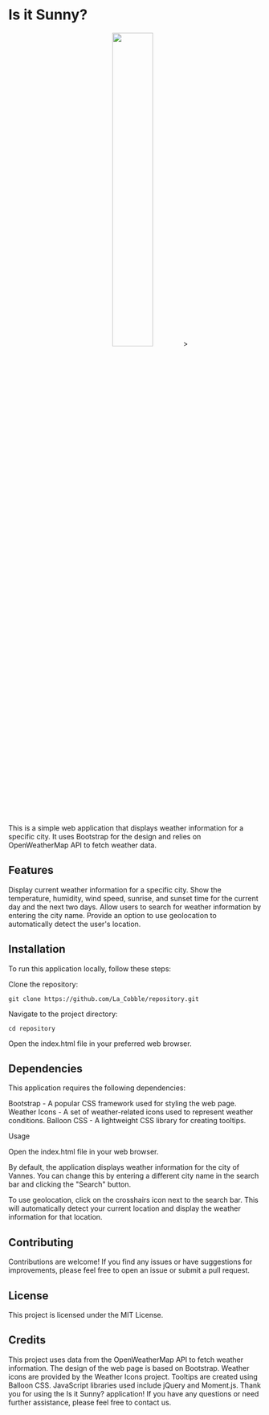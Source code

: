 # Is it Sunny?

<p align="center">
<img src="https://github.com/LaCobble/It_is_Sunny/assets/71151090/6b2f8dec-16f7-4ec5-a965-0016326dd001" width=40% height=40%>>
</p>

This is a simple web application that displays weather information for a specific city. It uses Bootstrap for the design and relies on OpenWeatherMap API to fetch weather data.

## Features

Display current weather information for a specific city.
Show the temperature, humidity, wind speed, sunrise, and sunset time for the current day and the next two days.
Allow users to search for weather information by entering the city name.
Provide an option to use geolocation to automatically detect the user's location.

## Installation
To run this application locally, follow these steps:

Clone the repository:

```git clone https://github.com/La_Cobble/repository.git```

Navigate to the project directory:

```cd repository```

Open the index.html file in your preferred web browser.

## Dependencies

This application requires the following dependencies:

Bootstrap - A popular CSS framework used for styling the web page.
Weather Icons - A set of weather-related icons used to represent weather conditions.
Balloon CSS - A lightweight CSS library for creating tooltips.

Usage

Open the index.html file in your web browser.

By default, the application displays weather information for the city of Vannes. You can change this by entering a different city name in the search bar and clicking the "Search" button.

To use geolocation, click on the crosshairs icon next to the search bar. This will automatically detect your current location and display the weather information for that location.

## Contributing
Contributions are welcome! If you find any issues or have suggestions for improvements, please feel free to open an issue or submit a pull request.

## License
This project is licensed under the MIT License.

## Credits

This project uses data from the OpenWeatherMap API to fetch weather information.
The design of the web page is based on Bootstrap.
Weather icons are provided by the Weather Icons project.
Tooltips are created using Balloon CSS.
JavaScript libraries used include jQuery and Moment.js.
Thank you for using the Is it Sunny? application! If you have any questions or need further assistance, please feel free to contact us.

